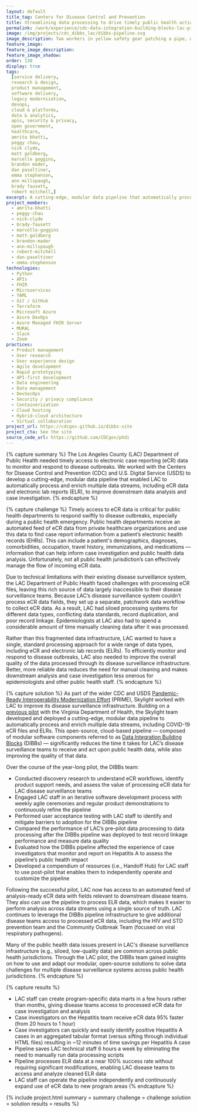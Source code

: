 ```yaml
---
layout: default
title_tag: Centers for Disease Control and Prevention
title: Streamlining data processing to drive timely public health action
permalink: /work/experience/cdc-data-integration-building-blocks-lac-pilot/
image: /img/projects/cdc_dibbs_lac/dibbs-pipeline.svg
image_description: Two workers in yellow safety gear patching a pipe, which is connected to a computer atop a desk. A person is working at the computer. 
feature_image:
feature_image_description:
feature_image_shadow:
order: 130
display: true
tags:
  [service delivery,
  research & design,
  product management,
  software delivery,
  legacy modernization,
  devops,
  cloud & platforms,
  data & analytics,
  apis, security & privacy,
  open government,
  healthcare,
  amrita bhatti,
  peggy chau,
  nick clyde,
  matt goldberg,
  marcelle goggins,
  brandon mader,
  dan paseltiner,
  emma stephenson,
  ann millspaugh,
  brady fausett,
  robert mitchell,]
excerpt: A cutting-edge, modular data pipeline that automatically processes and enriches multiple data streams, including electronic case reporting (eCR) data and electronic lab reports (ELR), to improve data quality, disease monitoring, and case investigation.
project_members:
  - amrita-bhatti
  - peggy-chau
  - nick-clyde
  - brady-fausett
  - marcelle-goggins
  - matt-goldberg
  - brandon-mader
  - ann-millspaugh
  - robert-mitchell
  - dan-paseltiner
  - emma-stephenson
technologies:
  - Python
  - APIs
  - FHIR
  - Microservices
  - YAML
  - Git / GitHub
  - Terraform
  - Microsoft Azure
  - Azure DevOps
  - Azure Managed FHIR Server
  - MURAL
  - Slack
  - Zoom
practices:
  - Product management
  - User research
  - User experience design
  - Agile development
  - Rapid prototyping
  - API-first development
  - Data engineering
  - Data management
  - DevSecOps
  - Security / privacy compliance
  - Containerization
  - Cloud hosting
  - Hybrid-cloud architecture
  - Virtual collaboration
project_url: https://cdcgov.github.io/dibbs-site 
project_cta: See the site
source_code_url: https://github.com/CDCgov/phdi
---
```


{% capture summary %}
The Los Angeles County (LAC) Department of Public Health needed timely access to electronic case reporting (eCR) data to monitor and respond to disease outbreaks. We worked with the Centers for Disease Control and Prevention (CDC) and U.S. Digital Service (USDS) to develop a cutting-edge, modular data pipeline that enabled LAC to automatically process and enrich multiple data streams, including eCR data and electronic lab reports (ELR), to improve downstream data analysis and case investigation.
{% endcapture %}

{% capture challenge %}
Timely access to eCR data is critical for public health departments to respond swiftly to disease outbreaks, especially during a public health emergency. 
Public health departments receive an automated feed of eCR data from private healthcare organizations and use this data to find case report information from a patient’s electronic health records (EHRs). 
This can include a patient's demographics, diagnoses, comorbidities, occupation, travel history, immunizations, and medications — information that can help inform case investigation and public health data analysis. 
Unfortunately, not all public health jurisdiction’s can effectively manage the flow of incoming eCR data. 

Due to technical limitations with their existing disease surveillance system, the LAC Department of Public Health faced challenges with processing eCR files, leaving this rich source of data largely inaccessible to their disease surveillance teams. 
Because LAC’s disease surveillance system couldn’t process eCR data fields, they set up a separate, patchwork data workflow to collect eCR data. As a result, LAC had siloed processing systems for different data types, conflicting data standards, record duplication, and poor record linkage. 
Epidemiologists at LAC also had to spend a considerable amount of time manually cleaning data after it was processed.

Rather than this fragmented data infrastructure, LAC wanted to have a single, standard processing approach for a wide range of data types, including eCR and electronic lab records (ELRs). 
To efficiently monitor and respond to disease outbreaks, LAC also needed to improve the overall quality of the data processed through its disease surveillance infrastructure. 
Better, more reliable data reduces the need for manual cleaning and makes downstream analysis and case investigation less onerous for epidemiologists and other public health staff.
{% endcapture %}

{% capture solution %}
As part of the wider CDC and USDS [Pandemic-Ready Interoperability Modernization Effort](https://www.cdc.gov/surveillance/data-modernization/partnerships/usds-innovation.html) (PRIME), 
Skylight worked with LAC to improve its disease surveillance infrastructure. Building on a [previous pilot](/work/experience/cdc-data-integration-building-blocks-vdh-pilot/) with the 
Virginia Department of Health, the Skylight team developed and deployed a cutting-edge, modular data pipeline to automatically process and enrich multiple data streams, 
including COVID-19 eCR files and ELRs. This open-source, cloud-based pipeline — composed of modular software components referred to as [Data Integration Building Blocks](/work/experience/cdc-data-integration-building-blocks/) (DIBBs) — significantly 
reduces the time it takes for LAC’s disease surveillance teams to receive and act upon public health data, while also improving the quality of that data. 

Over the course of the year-long pilot, the DIBBs team:

- Conducted discovery research to understand eCR workflows, identify product support needs, and assess the value of processing eCR data for LAC disease surveillance teams
- Engaged LAC staff in an iterative software development process with weekly agile ceremonies and regular product demonstrations to continuously refine the pipeline 
- Performed user acceptance testing with LAC staff to identify and mitigate barriers to adoption for the DIBBs pipeline
- Compared the performance of LAC’s pre-pilot data processing to data processing after the DIBBs pipeline was deployed to test record linkage performance and measure data quality
- Evaluated how the DIBBs pipeline affected the experience of case investigators that monitor and report on Hepatitis A to assess the pipeline’s public health impact
- Developed a compendium of resources (i.e., Handoff Hub) for LAC staff to use post-pilot that enables them to independently operate and customize the pipeline 

Following the successful pilot, LAC now has access to an automated feed of analysis-ready eCR data with fields relevant to downstream disease teams. They also can use the pipeline to 
process ELR data, which makes it easier to perform analysis across data streams using a single source of truth. LAC continues to leverage the DIBBs pipeline infrastructure to give 
additional disease teams access to processed eCR data, including the HIV and STD prevention team and the Community Outbreak Team (focused on viral respiratory pathogens).

Many of the public health data issues present in LAC's disease surveillance infrastructure (e.g., siloed, low-quality data) are common across public health jurisdictions. 
Through the LAC pilot, the DIBBs team gained insights on how to use and adapt our modular, open-source solutions to solve data challenges for multiple disease surveillance systems across public health jurisdictions.
{% endcapture %}

{% capture results %}
- LAC staff can create program-specific data marts in a few hours rather than months, giving disease teams access to processed eCR data for case investigation and analysis 
- Case investigators on the Hepatitis team receive eCR data 95% faster (from 20 hours to 1 hour) 
- Case investigators can quickly and easily identify positive Hepatitis A cases in an aggregated tabular format (versus sifting through individual HTML files) resulting in ~12 minutes of time savings per Hepatitis A case
- Pipeline saves LAC technical staff 6 hours a week by eliminating the need to manually run data processing scripts
- Pipeline processes ELR data at a near 100% success rate without requiring significant modifications, enabling LAC disease teams to access and analyze cleaned ELR data 
- LAC staff can operate the pipeline independently and continuously expand use of eCR data to new program areas
{% endcapture %}

{% include project.html
  summary = summary
  challenge = challenge
  solution = solution
  results = results
%}
